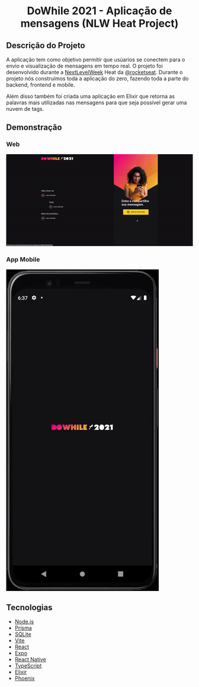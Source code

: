 <h1 align="center">DoWhile 2021 - Aplicação de mensagens (NLW Heat Project)</h1>

## Descrição do Projeto

A aplicação tem como objetivo permitir que usúarios se conectem para o envio e visualização de mensagens em tempo real. O projeto foi desenvolvido durante a [NextLevelWeek](https://nextlevelweek.com/) Heat da [@rocketseat](https://github.com/rocketseat). Durante o projeto nós construímos toda a aplicação do zero, fazendo toda a parte do backend, frontend e mobile.

Além disso também foi criada uma aplicação em Elixir que retorna as palavras mais utilizadas nas mensagens para que seja possível gerar uma nuvem de tags.

## Demonstração

### Web
![](dowhile_web.gif)
### App Mobile
![](dowhile_app.gif)

## Tecnologias

- [Node.js](https://nodejs.org/en/)
- [Prisma](https://www.prisma.io/)
- [SQLite](https://www.sqlite.org/index.html)
- [Vite](https://vitejs.dev/)
- [React](https://pt-br.reactjs.org/)
- [Expo](https://expo.io/)
- [React Native](https://reactnative.dev/)
- [TypeScript](https://www.typescriptlang.org/)
- [Elixir](https://elixir-lang.org/)
- [Phoenix](https://www.phoenixframework.org/)
